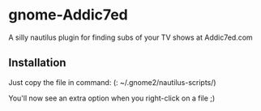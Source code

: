 gnome-Addic7ed
==============

A silly nautilus plugin for finding subs of your TV shows at Addic7ed.com 

Installation
-------------

Just copy the file in command:
	(: ~/.gnome2/nautilus-scripts/) 

 You'll now see an extra option when you right-click on a file ;)
